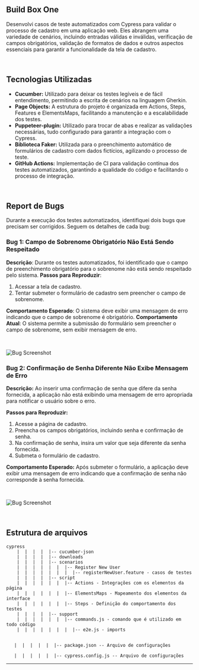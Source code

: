 ## Build Box One

Desenvolvi casos de teste automatizados com Cypress para validar o processo de cadastro em uma aplicação web. Eles abrangem uma variedade de cenários, incluindo entradas válidas e inválidas, verificação de campos obrigatórios, validação de formatos de dados e outros aspectos essenciais para garantir a funcionalidade da tela de cadastro.


<br>

## Tecnologias Utilizadas

- **Cucumber:** Utilizado para deixar os testes legíveis e de fácil entendimento, permitindo a escrita de cenários na linguagem Gherkin.
- **Page Objects:** A estrutura do projeto é organizada em Actions, Steps, Features e ElementsMaps, facilitando a manutenção e a escalabilidade dos testes.
- **Puppeteer-plugin:** Utilizado para trocar de abas e realizar as validações necessárias, tudo configurado para garantir a integração com o Cypress.
- **Biblioteca Faker:** Utilizada para o preenchimento automático de formulários de cadastro com dados fictícios, agilizando o processo de teste.
- **GitHub Actions:** Implementação de CI para validação contínua dos testes automatizados, garantindo a qualidade do código e facilitando o processo de integração.


<br>

## Report de Bugs

Durante a execução dos testes automatizados, identifiquei dois bugs que precisam ser corrigidos. Seguem os detalhes de cada bug:

### Bug 1: Campo de Sobrenome Obrigatório Não Está Sendo Respeitado

**Descrição**: Durante os testes automatizados, foi identificado que o campo de preenchimento obrigatório para o sobrenome não está sendo respeitado pelo sistema.
**Passos para Reproduzir**:
  1. Acessar a tela de cadastro.
  2. Tentar submeter o formulário de cadastro sem preencher o campo de sobrenome.
     
**Comportamento Esperado**: O sistema deve exibir uma mensagem de erro indicando que o campo de sobrenome é obrigatório.
**Comportamento Atual**: O sistema permite a submissão do formulário sem preencher o campo de sobrenome, sem exibir mensagem de erro.

<br>

![Bug Screenshot](https://drive.google.com/file/d/15shaQoL1UDNNWtZQoqLsO0XzFwVlXLh-/view?usp=sharing)



### Bug 2: Confirmação de Senha Diferente Não Exibe Mensagem de Erro

**Descrição:** Ao inserir uma confirmação de senha que difere da senha fornecida, a aplicação não está exibindo uma mensagem de erro apropriada para notificar o usuário sobre o erro.

**Passos para Reproduzir:**
1. Acesse a página de cadastro.
2. Preencha os campos obrigatórios, incluindo senha e confirmação de senha.
3. Na confirmação de senha, insira um valor que seja diferente da senha fornecida.
4. Submeta o formulário de cadastro.

**Comportamento Esperado:** Após submeter o formulário, a aplicação deve exibir uma mensagem de erro indicando que a confirmação de senha não corresponde à senha fornecida.

<br>

![Bug Screenshot]([URL_da_Imagem](https://drive.google.com/file/d/1-hOYUQmCcFj4V2MVejoRqS0dpxp2aMyS/view?usp=sharing))



<br>

## Estrutura de arquivos


    
    cypress
        |  |  |  |  |-- cucumber-json
        |  |  |  |  |-- downloads
        |  |  |  |  |-- scenarios
        |  |  |  |  |  |  |-- Register New User
        |  |  |  |  |  |  |  |-- registerNewUser.feature - casos de testes
        |  |  |  |  |-- script
        |  |  |  |  |  |  |-- Actions - Integrações com os elementos da página
        |  |  |  |  |  |  |-- ElementsMaps - Mapeamento dos elementos da interface
        |  |  |  |  |  |  |-- Steps - Definição do comportamento dos testes
        |  |  |  |  |-- support
        |  |  |  |  |  |  |-- commands.js - comando que é utilizado em todo código
        |  |  |  |  |  |  |  |-- e2e.js - imports
       

       |  |  |  |  |  |-- package.json -- Arquivo de configurações

       |  |  |  |  |  |-- cypress.config.js -- Arquivo de configurações
          
  
 
 ------
